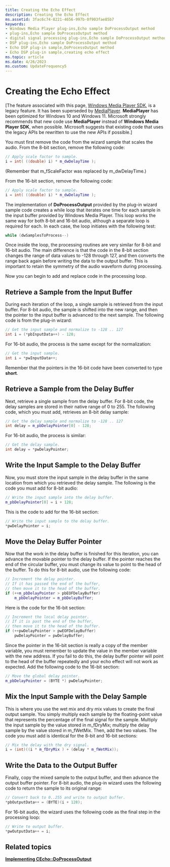 ```yaml
---
title: Creating the Echo Effect
description: Creating the Echo Effect
ms.assetid: 3fac6c74-8221-4656-997b-0f903fae85b7
keywords:
- Windows Media Player plug-ins,Echo sample DoProcessOutput method
- plug-ins,Echo sample DoProcessOutput method
- digital signal processing plug-ins,Echo sample DoProcessOutput method
- DSP plug-ins,Echo sample DoProcessOutput method
- Echo DSP plug-in sample,DoProcessOutput method
- Echo DSP plug-in sample,creating echo effect
ms.topic: article
ms.date: 4/26/2023
ms.custom: UpdateFrequency5
---
```


# Creating the Echo Effect

\[The feature associated with this page, [Windows Media Player SDK](/windows/win32/wmp/windows-media-player-sdk), is a legacy feature. It has been superseded by [MediaPlayer](/uwp/api/Windows.Media.Playback.MediaPlayer). **MediaPlayer** has been optimized for Windows 10 and Windows 11. Microsoft strongly recommends that new code use **MediaPlayer** instead of **Windows Media Player SDK**, when possible. Microsoft suggests that existing code that uses the legacy APIs be rewritten to use the new APIs if possible.\]

You must first remove the code from the wizard sample that scales the audio. From the 8-bit section, remove the following code:


```C++
// Apply scale factor to sample.
i = int( ((double) i) * m_dwDelayTime );

```



(Remember that m\_fScaleFactor was replaced by m\_dwDelayTime.)

From the 16-bit section, remove the following code:


```C++
// Apply scale factor to sample.
i = int( ((double) i) * m_dwDelayTime );

```



The implementation of **DoProcessOutput** provided by the plug-in wizard sample code creates a while loop that iterates one time for each sample in the input buffer provided by Windows Media Player. This loop works the same way for both 8-bit and 16-bit audio, although a separate loop is required for each. In each case, the loop initiates with the following test:


```C++
while (dwSamplesToProcess--)

```



Once inside the loop, the processing routines are very similar for 8-bit and 16-bit audio. The main difference is that the code in the 8-bit section changes the range of data values to -128 through 127, and then converts the range back again before writing the data to the output buffer. This is important to retain the symmetry of the audio waveform during processing.

Now you can begin to add and replace code in the processing loop.

## Retrieve a Sample from the Input Buffer

During each iteration of the loop, a single sample is retrieved from the input buffer. For 8-bit audio, the sample is shifted into the new range, and then the pointer to the input buffer is advanced to the next sample. The following code is from the plug-in wizard:


```C++
// Get the input sample and normalize to -128 .. 127
int i = (*pbInputData++) - 128;

```



For 16-bit audio, the process is the same except for the normalization:


```C++
// Get the input sample.
int i = *pwInputData++;

```



Remember that the pointers in the 16-bit code have been converted to type **short**.

## Retrieve a Sample from the Delay Buffer

Next, retrieve a single sample from the delay buffer. For 8-bit code, the delay samples are stored in their native range of 0 to 255. The following code, which you must add, retrieves an 8-bit delay sample:


```C++
// Get the delay sample and normalize to -128 .. 127
int delay = m_pbDelayPointer[0] - 128;

```



For 16-bit audio, the process is similar:


```C++
// Get the delay sample.
int delay = *pwDelayPointer;

```



## Write the Input Sample to the Delay Buffer

Now, you must store the input sample in the delay buffer in the same location from which you retrieved the delay sample. The following is the code you must add for 8-bit audio:


```C++
// Write the input sample into the delay buffer.
m_pbDelayPointer[0] = i + 128;

```



This is the code to add for the 16-bit section:


```C++
// Write the input sample to the delay buffer.
*pwDelayPointer = i;

```



## Move the Delay Buffer Pointer

Now that the work in the delay buffer is finished for this iteration, you can advance the movable pointer to the delay buffer. If the pointer reaches the end of the circular buffer, you must change its value to point to the head of the buffer. To do this for 8-bit audio, use the following code:


```C++
// Increment the delay pointer.
// If it has passed the end of the buffer,
// then move it to the head of the buffer.
if (++m_pbDelayPointer > pbEOFDelayBuffer)
    m_pbDelayPointer = m_pbDelayBuffer;

```



Here is the code for the 16-bit section:


```C++
// Increment the local delay pointer.
// If it is past the end of the buffer,
// then move it to the head of the buffer.
if (++pwDelayPointer > pwEOFDelayBuffer)
    pwDelayPointer = pwDelayBuffer;

```



Since the pointer in the 16-bit section is really a copy of the member variable, you must remember to update the value in the member variable with the new address. If you fail to do this, the delay buffer pointer will point to the head of the buffer repeatedly and your echo effect will not work as expected. Add the following code to the 16-bit section:


```C++
// Move the global delay pointer.
m_pbDelayPointer = (BYTE *) pwDelayPointer;

```



## Mix the Input Sample with the Delay Sample

This is where you use the wet mix and dry mix values to create the final output sample. You simply multiply each sample by the floating-point value that represents the percentage of the final signal for the sample. Multiply the input sample by the value stored in m\_fDryMix; multiply the delay sample by the value stored in m\_fWetMix. Then, add the two values. The code you must add is identical for the 8-bit and 16-bit sections:


```C++
// Mix the delay with the dry signal.
i = (int)((i * m_fDryMix ) + (delay * m_fWetMix));   

```



## Write the Data to the Output Buffer

Finally, copy the mixed sample to the output buffer, and then advance the output buffer pointer. For 8-bit audio, the plug-in wizard uses the following code to return the sample to its original range:


```C++
// Convert back to 0..255 and write to output buffer.
*pbOutputData++ = (BYTE)(i + 128);

```



For 16-bit audio, the wizard uses the following code as the final step in the processing loop:


```C++
// Write to output buffer.
*pwOutputData++ = i;

```



## Related topics

<dl> <dt>

[**Implementing CEcho::DoProcessOutput**](implementing-cecho--doprocessoutput.md)
</dt> </dl>

 

 




